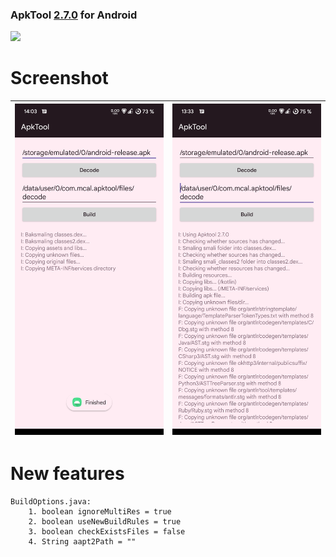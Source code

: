 ### ApkTool [2.7.0][1] for Android

[![](https://jitpack.io/v/TimScriptov/Android-ApkTool-Library.svg)](https://jitpack.io/#TimScriptov/Android-ApkTool-Library)

# Screenshot
| ![Decode](/ART/screenshot_decode.png) | ![Build](/ART/screenshot_build.png) |
|--|--|

# New features
    BuildOptions.java:
        1. boolean ignoreMultiRes = true
        2. boolean useNewBuildRules = true
        3. boolean checkExistsFiles = false
        4. String aapt2Path = ""

[1]: https://github.com/iBotPeaches/Apktool/tree/0a3c7595eb9bfe4ff96ed1c8b806d33d38aa5e3d
